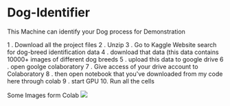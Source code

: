 # Dog-Identifier
This Machine can identify your Dog
process for Demonstration

1 . Download all the project files 
2 . Unzip 
3 . Go to Kaggle Website search for dog-breed identification data
4 . download that data (this data contains 10000+ images of different dog breeds
5 . upload this data to google drive
6 . open goolge colaboratory 
7 . Give access of your drive account to Colaboratory
8 . then open notebook that you've downloaded from my code here through colab
9 . start GPU 
10. Run all the cells


Some Images form Colab
![](git.png)

